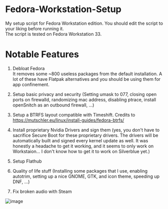 # Fedora-Workstation-Setup
My setup script for Fedora Workstation edition. You should edit the script to your liking before running it. <br />
The script is tested on Fedora Workstation 33. <br />


# Notable Features

1. Debloat Fedora <br />
It removes some ~800 useless packages from the default installation. A lot of these have Flatpak alternatives and you should be using them for app confinement. <br />

2. Setup basic privacy and security (Setting umask to 077, closing open ports on firewalld, randomizing mac address, disabling ptrace, install openSnitch as an outbound firewall, ...) <br />
3. Setup a BTRFS layout compatible with Timeshift. Credits to https://mutschler.eu/linux/install-guides/fedora-btrfs/ <br />
4. Install proprietary Nvidia Drivers and sign them (yes, you don't have to sacrifice Secure Boot for these proprietary drivers. The drivers will be automatically built and signed every kernel update as well. It was honestly a headache to get it working, and it seems to only work on Workstaion... I don't know how to get it to work on Silverblue yet.) <br >
5. Setup Flathub <br >
6. Quality of life stuff (Installing some packages that I use, enabling autotrim, setting up a nice GNOME, GTK, and icon theme, speeding up DNF, ...) <br />
7. Fix broken audio with Steam

![image](https://user-images.githubusercontent.com/57488583/111019751-29378b00-838f-11eb-8f8f-1f5d374c377e.png) <br />
